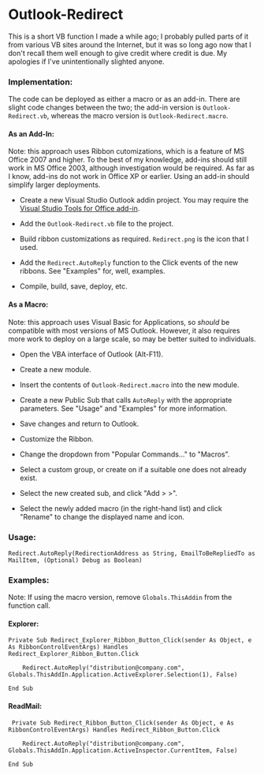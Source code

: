 # Outlook-Redirect

This is a short VB function I made a while ago; I probably pulled parts of it from various VB sites around the Internet, but it was so long ago now that I don't recall them well enough to give credit where credit is due. My apologies if I've unintentionally slighted anyone.


### Implementation:

The code can be deployed as either a macro or as an add-in. There are slight code changes between the two; the add-in version is `Outlook-Redirect.vb`, whereas the macro version is `Outlook-Redirect.macro`.


#### As an Add-In:

Note: this approach uses Ribbon cutomizations, which is a feature of MS Office 2007 and higher. To the best of my knowledge, add-ins should still work in MS Office 2003, although investigation would be required. As far as I know, add-ins do not work in Office XP or earlier.
Using an add-in should simplify larger deployments.

* Create a new Visual Studio Outlook addin project. You may require the [Visual Studio Tools for Office add-in](https://msdn.microsoft.com/en-us/library/d2tx7z6d.aspx).

* Add the `Outlook-Redirect.vb` file to the project.

* Build ribbon customizations as required. `Redirect.png` is the icon that I used.

* Add the `Redirect.AutoReply` function to the Click events of the new ribbons. See "Examples" for, well, examples.

* Compile, build, save, deploy, etc.


#### As a Macro:

Note: this approach uses Visual Basic for Applications, so *should* be compatible with most versions of MS Outlook. However, it also requires more work to deploy on a large scale, so may be better suited to individuals.


* Open the VBA interface of Outlook (Alt-F11).

* Create a new module.

* Insert the contents of `Outlook-Redirect.macro` into the new module.

* Create a new Public Sub that calls `AutoReply` with the appropriate parameters. See "Usage" and "Examples" for more information.

* Save changes and return to Outlook.

* Customize the Ribbon.

* Change the dropdown from "Popular Commands..." to "Macros".

* Select a custom group, or create on if a suitable one does not already exist.

* Select the new created sub, and click "Add > >".

* Select the newly added macro (in the right-hand list) and click "Rename" to change the displayed name and icon.


### Usage:

	Redirect.AutoReply(RedirectionAddress as String, EmailToBeRepliedTo as MailItem, (Optional) Debug as Boolean)
	

### Examples:

Note: If using the macro version, remove `Globals.ThisAddin` from the function call.

#### Explorer:
	
	Private Sub Redirect_Explorer_Ribbon_Button_Click(sender As Object, e As RibbonControlEventArgs) Handles Redirect_Explorer_Ribbon_Button.Click

        Redirect.AutoReply("distribution@company.com", Globals.ThisAddIn.Application.ActiveExplorer.Selection(1), False)

    End Sub

#### ReadMail:

	 Private Sub Redirect_Ribbon_Button_Click(sender As Object, e As RibbonControlEventArgs) Handles Redirect_Ribbon_Button.Click

        Redirect.AutoReply("distribution@company.com", Globals.ThisAddIn.Application.ActiveInspector.CurrentItem, False)

    End Sub
